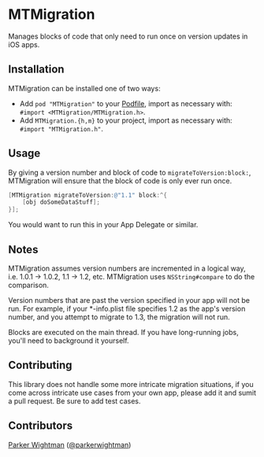 MTMigration
===========

Manages blocks of code that only need to run once on version updates in iOS apps.

## Installation

MTMigration can be installed one of two ways:

* Add `pod "MTMigration"` to your [Podfile](http://cocoapods.org), import as necessary with: `#import <MTMigration/MTMigration.h>`.
* Add `MTMigration.{h,m}` to your project, import as necessary with: `#import "MTMigration.h"`.

## Usage

By giving a version number and block of code to `migrateToVersion:block:`, MTMigration will ensure that the block of code is
only ever run once.

```objective-c
[MTMigration migrateToVersion:@"1.1" block:^{
    [obj doSomeDataStuff];
}];
```

You would want to run this in your App Delegate or similar.

## Notes

MTMigration assumes version numbers are incremented in a logical way, i.e. 1.0.1 -> 1.0.2, 1.1 -> 1.2, etc. MTMigration uses
`NSString#compare` to do the comparison. 

Version numbers that are past the version specified in your app will not be run. For example, if your *-info.plist file 
specifies 1.2 as the app's version number, and you attempt to migrate to 1.3, the migration will not run.

Blocks are executed on the main thread. If you have long-running jobs, you'll need to background it yourself.

## Contributing

This library does not handle some more intricate migration situations, if you come across intricate use cases from your own
app, please add it and sumit a pull request. Be sure to add test cases.

## Contributors

[Parker Wightman](https://github.com/pwightman) ([@parkerwightman](http://twitter.com/parkerwightman))
